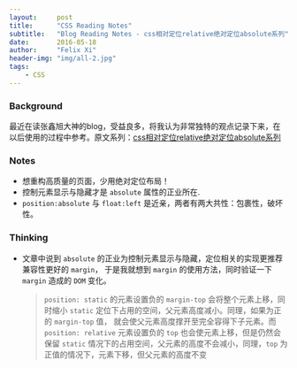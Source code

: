 ```yaml
---
layout:     post
title:      "CSS Reading Notes"
subtitle:   "Blog Reading Notes - css相对定位relative绝对定位absolute系列"
date:       2016-05-18
author:     "Felix Xi"
header-img: "img/all-2.jpg"
tags:
    - CSS
---
```


### Background
最近在读张鑫旭大神的blog，受益良多，将我认为非常独特的观点记录下来，在以后使用的过程中参考。原文系列：[css相对定位relative绝对定位absolute系列](http://www.zhangxinxu.com/wordpress/2011/08/css%E7%9B%B8%E5%AF%B9%E5%AE%9A%E4%BD%8Drelative%E7%BB%9D%E5%AF%B9%E5%AE%9A%E4%BD%8Dabsolute%E7%B3%BB%E5%88%97%EF%BC%88%E5%9B%9B%EF%BC%89/)

### Notes

* 想重构高质量的页面，少用绝对定位布局！
* 控制元素显示与隐藏才是 `absolute` 属性的正业所在.
* `position:absolute` 与 `float:left` 是近亲，两者有两大共性：包裹性，破坏性。

### Thinking

* 文章中说到 `absolute` 的正业为控制元素显示与隐藏，定位相关的实现更推荐兼容性更好的 `margin`， 于是我就想到 `margin` 的使用方法，同时验证一下 `margin` 造成的 `DOM` 变化。

  > `position: static` 的元素设置负的 `margin-top` 会将整个元素上移，同时缩小 `static` 定位下占用的空间，父元素高度减小。同理，如果为正的 `margin-top` 值， 就会使父元素高度撑开至完全容得下子元素。而`position: relative` 元素设置负的 `top` 也会使元素上移，但是仍然会保留 `static` 情况下的占用空间，父元素的高度不会减小，同理，`top` 为正值的情况下，元素下移，但父元素的高度不变
